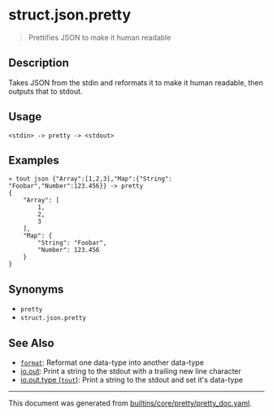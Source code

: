 # struct.json.pretty

> Prettifies JSON to make it human readable

## Description

Takes JSON from the stdin and reformats it to make it human readable, then
outputs that to stdout.

## Usage

```
<stdin> -> pretty -> <stdout>
```

## Examples

```
» tout json {"Array":[1,2,3],"Map":{"String": "Foobar","Number":123.456}} -> pretty 
{
    "Array": [
        1,
        2,
        3
    ],
    "Map": {
        "String": "Foobar",
        "Number": 123.456
    }
}
```

## Synonyms

* `pretty`
* `struct.json.pretty`


## See Also

* [`format`](../commands/format.md):
  Reformat one data-type into another data-type
* [io.out](../commands/out.md):
  Print a string to the stdout with a trailing new line character
* [io.out.type (`tout`)](../commands/tout.md):
  Print a string to the stdout and set it's data-type

<hr/>

This document was generated from [builtins/core/pretty/pretty_doc.yaml](https://github.com/lmorg/murex/blob/master/builtins/core/pretty/pretty_doc.yaml).